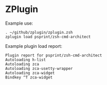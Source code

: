 # ZPlugin

Example use:

```
. ~/github/zplugin/zplugin.zsh
zplugin load psprint/zsh-cmd-architect
```

Example plugin load report:
```
Plugin report for psprint/zsh-cmd-architect
Autoloading h-list
Autoloading zca
Autoloading zca-usetty-wrapper
Autoloading zca-widget
Bindkey ^T zca-widget
```
